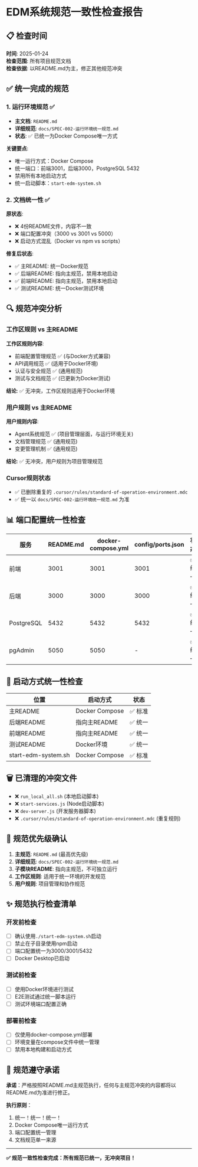 # EDM系统规范一致性检查报告

## 📋 检查时间
**时间**: 2025-01-24  
**检查范围**: 所有项目规范文档  
**检查依据**: 以README.md为主，修正其他规范冲突  

## ✅ 统一完成的规范

### 1. 运行环境规范 ✅
- **主文档**: `README.md`
- **详细规范**: `docs/SPEC-002-运行环境统一规范.md`
- **状态**: ✅ 已统一为Docker Compose唯一方式

**关键要点**:
- 唯一运行方式：Docker Compose
- 统一端口：前端3001，后端3000，PostgreSQL 5432
- 禁用所有本地启动方式
- 统一启动脚本：`start-edm-system.sh`

### 2. 文档统一性 ✅
**原状态**:
- ❌ 4份README文件，内容不一致
- ❌ 端口配置冲突（3000 vs 3001 vs 5000）
- ❌ 启动方式混乱（Docker vs npm vs scripts）

**修复后状态**:
- ✅ 主README: 统一Docker规范
- ✅ 后端README: 指向主规范，禁用本地启动
- ✅ 前端README: 指向主规范，禁用本地启动  
- ✅ 测试README: 统一Docker测试环境

## 🔍 规范冲突分析

### 工作区规则 vs 主README
**工作区规则内容**:
- 前端配置管理规范 ✅ (与Docker方式兼容)
- API调用规范 ✅ (适用于Docker环境)
- 认证与安全规范 ✅ (通用规范)
- 测试与文档规范 ✅ (已更新为Docker测试)

**结论**: ✅ 无冲突，工作区规则适用于Docker环境

### 用户规则 vs 主README
**用户规则内容**:
- Agent系统规范 ✅ (项目管理层面，与运行环境无关)
- 文档管理规范 ✅ (通用规范)
- 变更管理机制 ✅ (通用规范)

**结论**: ✅ 无冲突，用户规则为项目管理规范

### Cursor规则状态
- ✅ 已删除重复的 `.cursor/rules/standard-of-operation-environment.mdc`
- ✅ 统一以 `docs/SPEC-002-运行环境统一规范.md` 为准

## 📊 端口配置统一性检查

| 服务 | README.md | docker-compose.yml | config/ports.json | 状态 |
|------|-----------|-------------------|-------------------|------|
| 前端 | 3001 | 3001 | 3001 | ✅ 统一 |
| 后端 | 3000 | 3000 | 3000 | ✅ 统一 |
| PostgreSQL | 5432 | 5432 | 5432 | ✅ 统一 |
| pgAdmin | 5050 | 5050 | - | ✅ 统一 |

## 🚀 启动方式统一性检查

| 位置 | 启动方式 | 状态 |
|------|----------|------|
| 主README | Docker Compose | ✅ 标准 |
| 后端README | 指向主README | ✅ 统一 |
| 前端README | 指向主README | ✅ 统一 |
| 测试README | Docker环境 | ✅ 统一 |
| start-edm-system.sh | Docker Compose | ✅ 标准 |

## 🗑️ 已清理的冲突文件

- ❌ `run_local_all.sh` (本地启动脚本)
- ❌ `start-services.js` (Node启动脚本)  
- ❌ `dev-server.js` (开发服务器脚本)
- ❌ `.cursor/rules/standard-of-operation-environment.mdc` (重复规则)

## 📝 规范优先级确认

1. **主规范**: `README.md` (最高优先级)
2. **详细规范**: `docs/SPEC-002-运行环境统一规范.md`
3. **子模块README**: 指向主规范，不可独立运行
4. **工作区规则**: 适用于统一环境的开发规范
5. **用户规则**: 项目管理和协作规范

## ✨ 规范执行检查清单

### 开发前检查
- [ ] 确认使用`./start-edm-system.sh`启动
- [ ] 禁止在子目录使用npm启动
- [ ] 端口配置统一为3000/3001/5432
- [ ] Docker Desktop已启动

### 测试前检查
- [ ] 使用Docker环境进行测试
- [ ] E2E测试通过统一脚本运行
- [ ] 测试环境端口配置正确

### 部署前检查
- [ ] 仅使用docker-compose.yml部署
- [ ] 环境变量在compose文件中统一管理
- [ ] 禁用本地构建和启动方式

## 🎯 规范遵守承诺

**承诺**：严格按照README.md主规范执行，任何与主规范冲突的内容都将以README.md为准进行修正。

**执行原则**：
1. 统一！统一！统一！
2. Docker Compose唯一运行方式
3. 端口配置统一管理
4. 文档规范单一来源

---

**✅ 规范一致性检查完成：所有规范已统一，无冲突项目！** 